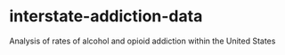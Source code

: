 # interstate-addiction-data
Analysis of rates of alcohol and opioid addiction within the United States
